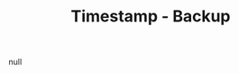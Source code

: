 ﻿---
title: Timestamp - Backup
uuid: 8fd5fa2a-3f81-11ef-bb5f-26e37c279344
version: 2
created: '2024-07-11T18:01:56+05:30'
tags:
  - '-location/amplenote/mine'
  - '-9-permanent'
---

null